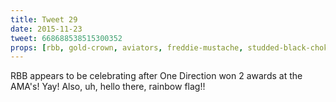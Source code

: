 ```yaml
---
title: Tweet 29
date: 2015-11-23
tweet: 668688538515300352
props: [rbb, gold-crown, aviators, freddie-mustache, studded-black-choker, white-shirt, rainbow-flag]
---
```

RBB appears to be celebrating after One Direction won 2 awards at the AMA's! Yay! Also, uh, hello there, rainbow flag!!
